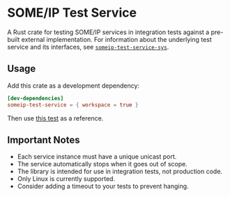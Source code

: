 # SOME/IP Test Service

A Rust crate for testing SOME/IP services in integration tests against a pre-built external implementation.
For information about the underlying test service and its interfaces, see [`someip-test-service-sys`](../someip-test-service-sys/).

## Usage

Add this crate as a development dependency:

```toml
[dev-dependencies]
someip-test-service = { workspace = true }
```

Then use [this test](./tests/smoke_test.rs) as a reference.

## Important Notes

- Each service instance must have a unique unicast port.
- The service automatically stops when it goes out of scope.
- The library is intended for use in integration tests, not production code.
- Only Linux is currently supported.
- Consider adding a timeout to your tests to prevent hanging.
